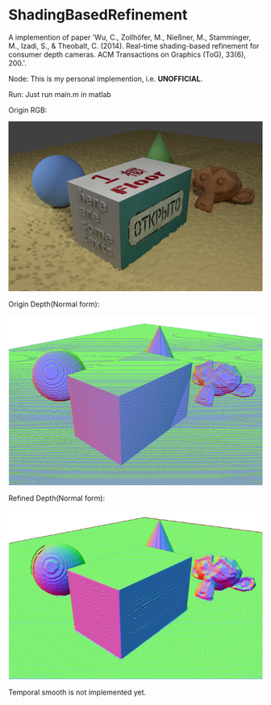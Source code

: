 ShadingBasedRefinement
======================

A implemention of paper 'Wu, C., Zollhöfer, M., Nießner, M., Stamminger, M., Izadi, S., & Theobalt, C. (2014). Real-time shading-based refinement for consumer depth cameras. ACM Transactions on Graphics (ToG), 33(6), 200.'.

Node: This is my personal implemention, i.e. **UNOFFICIAL**.

Run: Just run main.m in matlab

Origin RGB:

![](data/rgb.png)

Origin Depth(Normal form):

![](origin.png)

Refined Depth(Normal form):

![](refined.png)

Temporal smooth is not implemented yet.
